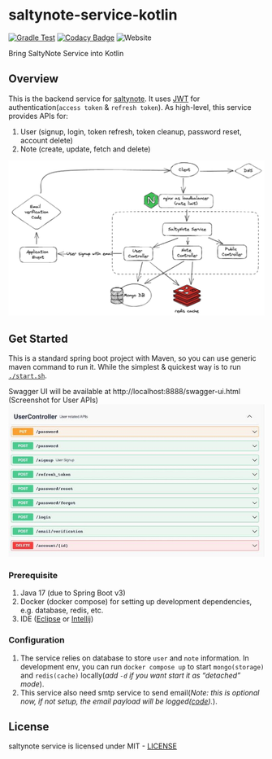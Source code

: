 # saltynote-service-kotlin

[![Gradle Test](https://github.com/SaltyNote/saltynote-service-kotlin/actions/workflows/gradle.yml/badge.svg)](https://github.com/SaltyNote/saltynote-service-kotlin/actions/workflows/gradle.yml)
[![Codacy Badge](https://app.codacy.com/project/badge/Grade/c8d2d08e89f54d85a852586dd927dc1a)](https://app.codacy.com/gh/SaltyNote/saltynote-service-kotlin/dashboard?utm_source=gh&utm_medium=referral&utm_content=&utm_campaign=Badge_grade)
![Website](https://img.shields.io/website?label=service&url=https%3A%2F%2Fapi.saltynote.com)

Bring SaltyNote Service into Kotlin

## Overview

This is the backend service for [saltynote](https://saltynote.com). It
uses [JWT](https://auth0.com/docs/tokens/json-web-tokens) for authentication(`access token` & `refresh token`). As high-level, this service provides
APIs for:

1. User (signup, login, token refresh, token cleanup, password reset, account delete)
2. Note (create, update, fetch and delete)

![overview](https://raw.githubusercontent.com/SaltyNote/saltynote-service/master/docs/images/overview.png)


## Get Started

This is a standard spring boot project with Maven, so you can use generic maven command to run it. While the simplest &
quickest way is to run [`./start.sh`](./start.sh).

Swagger UI will be available at http://localhost:8888/swagger-ui.html (Screenshot for User APIs)
![swagger-ui](https://raw.githubusercontent.com/SaltyNote/saltynote-service/master/docs/images/swagger-ui.jpg)

### Prerequisite

1. Java 17 (due to Spring Boot v3)
2. Docker (docker compose) for setting up development dependencies, e.g. database, redis, etc.
3. IDE ([Eclipse](https://www.eclipse.org/) or [Intellij](https://www.jetbrains.com/idea/))

### Configuration

1. The service relies on database to store `user` and `note` information. In development env, you can run `docker compose up`
   to start `mongo(storage)` and `redis(cache)` locally(*add `-d` if you want start it as “detached” mode*).
2. This service also need smtp service to send email(*Note: this is optional now, if not setup, the email payload will
   be logged([code](src/main/java/com/saltynote/service/event/EmailEventListener.java#L50-L55)).*).

## License

saltynote service is licensed under MIT - [LICENSE](./LICENSE)
